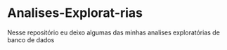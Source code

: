 # Analises-Explorat-rias
Nesse repositório eu deixo algumas das minhas analises exploratórias de banco de dados 

